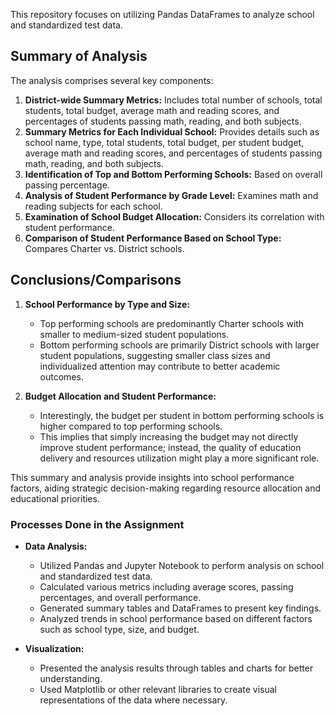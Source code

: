 This repository focuses on utilizing Pandas DataFrames to analyze school and standardized test data.

## Summary of Analysis

The analysis comprises several key components:

1. **District-wide Summary Metrics:** Includes total number of schools, total students, total budget, average math and reading scores, and percentages of students passing math, reading, and both subjects.
2. **Summary Metrics for Each Individual School:** Provides details such as school name, type, total students, total budget, per student budget, average math and reading scores, and percentages of students passing math, reading, and both subjects.
3. **Identification of Top and Bottom Performing Schools:** Based on overall passing percentage.
4. **Analysis of Student Performance by Grade Level:** Examines math and reading subjects for each school.
5. **Examination of School Budget Allocation:** Considers its correlation with student performance.
6. **Comparison of Student Performance Based on School Type:** Compares Charter vs. District schools.

## Conclusions/Comparisons

1. **School Performance by Type and Size:**
   - Top performing schools are predominantly Charter schools with smaller to medium-sized student populations.
   - Bottom performing schools are primarily District schools with larger student populations, suggesting smaller class sizes and individualized attention may contribute to better academic outcomes.

2. **Budget Allocation and Student Performance:**
   - Interestingly, the budget per student in bottom performing schools is higher compared to top performing schools.
   - This implies that simply increasing the budget may not directly improve student performance; instead, the quality of education delivery and resources utilization might play a more significant role.

This summary and analysis provide insights into school performance factors, aiding strategic decision-making regarding resource allocation and educational priorities.

### Processes Done in the Assignment

- **Data Analysis:**
  - Utilized Pandas and Jupyter Notebook to perform analysis on school and standardized test data.
  - Calculated various metrics including average scores, passing percentages, and overall performance.
  - Generated summary tables and DataFrames to present key findings.
  - Analyzed trends in school performance based on different factors such as school type, size, and budget.

- **Visualization:**
  - Presented the analysis results through tables and charts for better understanding.
  - Used Matplotlib or other relevant libraries to create visual representations of the data where necessary.
